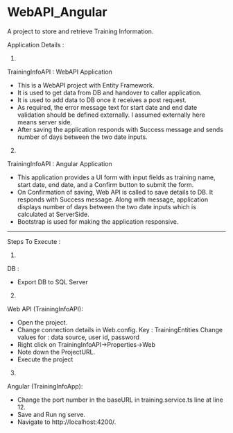 # WebAPI_Angular
A project to store and retrieve Training Information.

Application Details :

1.
TrainingInfoAPI : WebAPI Application
- This is a WebAPI project with Entity Framework.
- It is used to get data from DB and handover to caller application.
- It is used to add data to DB once it receives a post request.
- As required, the error message text for start date and end date validation should be defined externally. I assumed externally here means server side.
- After saving the application responds with Success message and sends number of days between the two date inputs.

2.
TrainingInfoAPI : Angular Application
- This application provides a UI form with input fields as training name, start date, end date, and a Confirm button to submit the form.
- On Confirmation of saving, Web API is called to save details to DB. It responds with Success message. Along with message, application displays number of days between the two date inputs which is calculated at ServerSide.
- Bootstrap is used for making the application responsive.

---------------------------------------------------------------------------------------------------------------------------
Steps To Execute :

1.
DB :
- Export DB to SQL Server

2.
Web API (TrainingInfoAPI):
- Open the project.
- Change connection details in Web.config.
	Key : TrainingEntities
	Change values for : data source, user id, password
- Right click on TrainingInfoAPI->Properties->Web
- Note down the ProjectURL.
- Execute the project

3.
Angular (TrainingInfoApp):
- Change the port number in the baseURL in training.service.ts line at line 12.
- Save and Run ng serve. 
- Navigate to http://localhost:4200/.   
